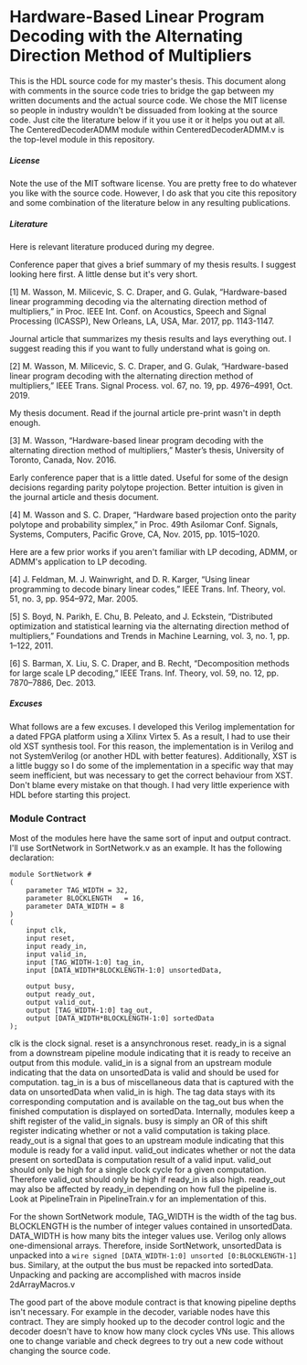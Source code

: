 # Hardware-Based Linear Program Decoding with the Alternating Direction Method of Multipliers
This is the HDL source code for my master's thesis.
This document along with comments in the source code tries to bridge the gap between my written documents and the actual source code.
We chose the MIT license so people in industry wouldn't be dissuaded from looking at the source code.
Just cite the literature below if it you use it or it helps you out at all.
The CenteredDecoderADMM module within CenteredDecoderADMM.v is the top-level module in this repository.

##### License
Note the use of the MIT software license. You are pretty free to do whatever you like with the source code. However, I do ask that you cite this repository and some combination of the literature below in any resulting publications.

##### Literature
Here is relevant literature produced during my degree.

Conference paper that gives a brief summary of my thesis results. I suggest looking here first. A little dense but it's very short.

[1] M. Wasson, M. Milicevic, S. C. Draper, and G. Gulak, “Hardware-based linear programming decoding via the alternating direction method of multipliers,” in Proc. IEEE Int. Conf. on Acoustics, Speech and Signal Processing (ICASSP), New Orleans, LA, USA, Mar. 2017, pp. 1143-1147.

Journal article that summarizes my thesis results and lays everything out. I suggest reading this if you want to fully understand what is going on.

[2] M. Wasson, M. Milicevic, S. C. Draper, and G. Gulak, “Hardware-based linear program decoding with the alternating direction method of multipliers,” IEEE Trans. Signal Process. vol. 67, no. 19, pp. 4976–4991, Oct. 2019.

My thesis document. Read if the journal article pre-print wasn't in depth enough.

[3] M. Wasson, “Hardware-based linear program decoding with the alternating direction method of multipliers,” Master’s thesis, University of Toronto, Canada, Nov. 2016.

Early conference paper that is a little dated. Useful for some of the design decisions regarding parity polytope projection. Better intuition is given in the journal article and thesis document.

[4] M. Wasson and S. C. Draper, “Hardware based projection onto the parity polytope and probability simplex,” in Proc. 49th Asilomar Conf. Signals, Systems, Computers, Pacific Grove, CA, Nov. 2015, pp. 1015–1020.

Here are a few prior works if you aren't familiar with LP decoding, ADMM, or ADMM's application to LP decoding.

[4] J. Feldman, M. J. Wainwright, and D. R. Karger, “Using linear programming to decode binary linear codes,” IEEE Trans. Inf. Theory, vol. 51, no. 3, pp. 954–972, Mar. 2005.

[5] S. Boyd, N. Parikh, E. Chu, B. Peleato, and J. Eckstein, “Distributed optimization and statistical learning via the alternating direction method of multipliers,” Foundations and Trends in Machine Learning, vol. 3, no. 1, pp. 1–122, 2011.

[6] S. Barman, X. Liu, S. C. Draper, and B. Recht, “Decomposition methods for large scale LP decoding,” IEEE Trans. Inf. Theory, vol. 59, no. 12, pp. 7870–7886, Dec. 2013.


##### Excuses
What follows are a few excuses.
I developed this Verilog implementation for a dated FPGA platform using a Xilinx Virtex 5.
As a result, I had to use their old XST synthesis tool.
For this reason, the implementation is in Verilog and not SystemVerilog (or another HDL with better features).
Additionally, XST is a little buggy so I do some of the implementation in a specific way that may seem inefficient, but was necessary to get the correct behaviour from XST.
Don't blame every mistake on that though.
I had very little experience with HDL before starting this project.

### Module Contract
Most of the modules here have the same sort of input and output contract.
I'll use SortNetwork in SortNetwork.v as an example.
It has the following declaration:
```
module SortNetwork # 
(
	parameter TAG_WIDTH = 32,
	parameter BLOCKLENGTH	= 16, 
	parameter DATA_WIDTH = 8
) 
(
	input clk,
	input reset,
	input ready_in,
	input valid_in,
	input [TAG_WIDTH-1:0] tag_in,
	input [DATA_WIDTH*BLOCKLENGTH-1:0] unsortedData,
	
	output busy,
	output ready_out,
	output valid_out,
	output [TAG_WIDTH-1:0] tag_out,
	output [DATA_WIDTH*BLOCKLENGTH-1:0] sortedData 	
);
```

clk is the clock signal.
reset is a ansynchronous reset.
ready_in is a signal from a downstream pipeline module indicating that it is ready to receive an output from this module.
valid_in is a signal from an upstream module indicating that the data on unsortedData is valid and should be used for computation.
tag_in is a bus of miscellaneous data that is captured with the data on unsortedData when valid_in is high.
The tag data stays with its corresponding computation and is available on the tag_out bus when the finished computation is displayed on sortedData.
Internally, modules keep a shift register of the valid_in signals.
busy is simply an OR of this shift register indicating whether or not a valid computation is taking place.
ready_out is a signal that goes to an upstream module indicating that this module is ready for a valid input.
valid_out indicates whether or not the data present on sortedData is computation result of a valid input.
valid_out should only be high for a single clock cycle for a given computation.
Therefore valid_out should only be high if ready_in is also high.
ready_out may also be affected by ready_in depending on how full the pipeline is.
Look at PipelineTrain in PipelineTrain.v for an implementation of this.

For the shown SortNetwork module, TAG_WIDTH is the width of the tag bus.
BLOCKLENGTH is the number of integer values contained in unsortedData.
DATA_WIDTH is how many bits the integer values use.
Verilog only allows one-dimensional arrays.
Therefore, inside SortNetwork, unsortedData is unpacked into a ```wire signed [DATA_WIDTH-1:0] unsorted [0:BLOCKLENGTH-1]``` bus.
Similary, at the output the bus must be repacked into sortedData.
Unpacking and packing are accomplished with macros inside 2dArrayMacros.v

The good part of the above module contract is that knowing pipeline depths isn't necessary.
For example in the decoder, variable nodes have this contract.
They are simply hooked up to the decoder control logic and the decoder doesn't have to know how many clock cycles VNs use.
This allows one to change variable and check degrees to try out a new code without changing the source code.





